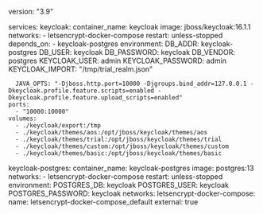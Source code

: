 version: "3.9"

services:
  keycloak:
    container_name: keycloak
    image: jboss/keycloak:16.1.1
    networks:
      - letsencrypt-docker-compose
    restart: unless-stopped
    depends_on:
      - keycloak-postgres
    environment:
      DB_ADDR: keycloak-postgres
      DB_USER: keycloak
      DB_PASSWORD: keycloak
      DB_VENDOR: postgres
      KEYCLOAK_USER: admin
      KEYCLOAK_PASSWORD: admin
      KEYCLOAK_IMPORT: "/tmp/trial_realm.json"

      JAVA_OPTS: "-Djboss.http.port=10000 -Djgroups.bind_addr=127.0.0.1 -Dkeycloak.profile.feature.scripts=enabled -Dkeycloak.profile.feature.upload_scripts=enabled"
    ports:
      - "10000:10000"
    volumes:
      - ./keycloak/export:/tmp
      - ./keycloak/themes/aos:/opt/jboss/keycloak/themes/aos
      - ./keycloak/themes/trial:/opt/jboss/keycloak/themes/trial
      - ./keycloak/themes/custom:/opt/jboss/keycloak/themes/custom
      - ./keycloak/themes/basic:/opt/jboss/keycloak/themes/basic

  keycloak-postgres:
    container_name: keycloak-postgres
    image: postgres:13
    networks:
      - letsencrypt-docker-compose
    restart: unless-stopped
    environment:
      POSTGRES_DB: keycloak
      POSTGRES_USER: keycloak
      POSTGRES_PASSWORD: keycloak
networks:
  letsencrypt-docker-compose:
    name: letsencrypt-docker-compose_default
    external: true
